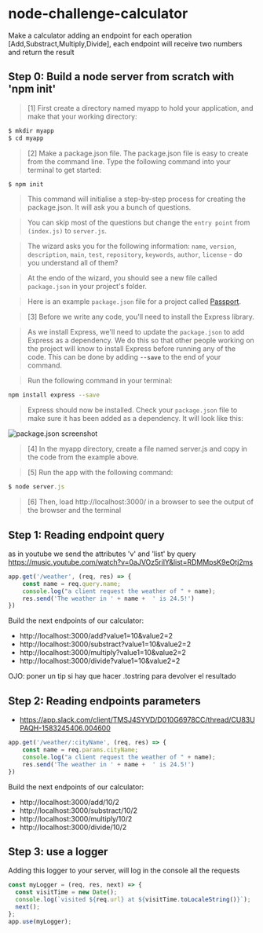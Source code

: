 # node-challenge-calculator

Make a calculator adding an endpoint for each operation [Add,Substract,Multiply,Divide], each endpoint will receive two numbers and return the result

## Step 0: Build a node server from scratch with 'npm init'
 
  > [1] First create a directory named myapp to hold your application, and make that your working directory:

```js
$ mkdir myapp
$ cd myapp
```

  > [2] Make a package.json file. The package.json file is easy to create from the command line. Type the following command into your terminal to get started:

```js
$ npm init
```

  > This command will initialise a step-by-step process for creating the package.json. It will ask you a bunch of questions.

> You can skip most of the questions but change the `entry point` from
> `(index.js)` to `server.js`.

> The wizard asks you for the following information: `name`, `version`,
> `description`, `main`, `test`, `repository`, `keywords`, `author`, `license` -
> do you understand all of them?

  > At the endo of the wizard, you should see a new file called `package.json` in
your project's folder.

  > Here is an example `package.json` file for a project called [Passport](https://github.com/jaredhanson/passport/blob/master/package.json).

> [3] Before we write any code, you'll need to install the Express library. 

> As we install Express, we'll need to update the `package.json` to add Express as
a dependency. We do this so that other people working on the project will know
to install Express before running any of the code. This can be done by adding
**`--save`** to the end of your command.

> Run the following command in your terminal:

```sh
npm install express --save
```

> Express should now be installed. Check your `package.json` file to make sure it
has been added as a dependency. It will look like this:

![package.json screenshot](https://cloud.githubusercontent.com/assets/10683087/16382664/be35f0b4-3c79-11e6-82b6-ae9e4a037c3f.png)

> [4] In the myapp directory, create a file named server.js and copy in the code from the example above.

> [5] Run the app with the following command:

```js
$ node server.js
```

> [6] Then, load http://localhost:3000/ in a browser to see the output of the browser and the terminal

## Step 1: Reading endpoint query
as in youtube we send the attributes 'v' and 'list' by query
https://music.youtube.com/watch?v=0aJVOz5rilY&list=RDMMpsK9eOtj2ms

```js
app.get('/weather', (req, res) => {
    const name = req.query.name;
    console.log("a client request the weather of " + name);
    res.send('The weather in ' + name +  ' is 24.5!')
}) 
```

Build the next endpoints of our calculator:
- http://localhost:3000/add?value1=10&value2=2
- http://localhost:3000/substract?value1=10&value2=2
- http://localhost:3000/multiply?value1=10&value2=2
- http://localhost:3000/divide?value1=10&value2=2

OJO: poner un tip si hay que hacer .tostring para devolver el resultado

## Step 2: Reading endpoints parameters

- https://app.slack.com/client/TMSJ4SYVD/D010G6978CC/thread/CU83UPAQH-1583245406.004600

```js
app.get('/weather/:cityName', (req, res) => {
    const name = req.params.cityName;
    console.log("a client request the weather of " + name);
    res.send('The weather in ' + name +  ' is 24.5!')
}) 
``` 

Build the next endpoints of our calculator:
- http://localhost:3000/add/10/2
- http://localhost:3000/substract/10/2
- http://localhost:3000/multiply/10/2
- http://localhost:3000/divide/10/2


## Step 3: use a logger

Adding this logger to your server, will log in the console all the requests

```js
const myLogger = (req, res, next) => {
  const visitTime = new Date();
  console.log(`visited ${req.url} at ${visitTime.toLocaleString()}`);
  next();
};
app.use(myLogger);
```

